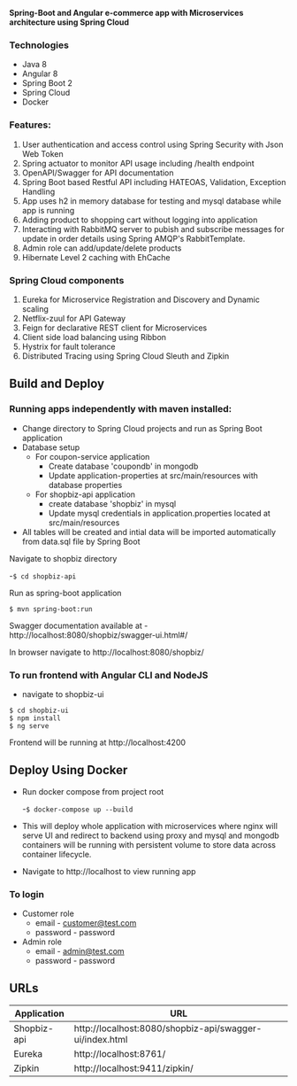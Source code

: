 **Spring-Boot and Angular e-commerce app with Microservices architecture using Spring Cloud**

### Technologies
- Java 8
- Angular 8
- Spring Boot 2
- Spring Cloud
- Docker

### Features:
1. User authentication and access control using Spring Security with Json Web Token 
2. Spring actuator to monitor API usage including /health endpoint
3. OpenAPI/Swagger for API documentation
4. Spring Boot based Restful API including HATEOAS, Validation, Exception Handling
5. App uses h2 in memory database for testing and mysql database while app is running
6. Adding product to shopping cart without logging into application
7. Interacting with RabbitMQ server to pubish and subscribe messages for update in order details using Spring AMQP's RabbitTemplate.
8. Admin role can add/update/delete products
9. Hibernate Level 2 caching with EhCache

### Spring Cloud components
1. Eureka for Microservice Registration and Discovery and Dynamic scaling
2. Netflix-zuul for API Gateway
3. Feign for declarative REST client for Microservices
4. Client side load balancing using Ribbon
5. Hystrix for fault tolerance
6. Distributed Tracing using Spring Cloud Sleuth and Zipkin

## Build and Deploy
### Running apps independently with maven installed:
 - Change directory to Spring Cloud projects and run as Spring Boot application
 - Database setup
    - For coupon-service application
      - Create database 'coupondb' in mongodb 
      - Update application-properties at src/main/resources with database properties 
    - For shopbiz-api application
      - create database 'shopbiz' in mysql 
      - Update mysql credentials in application.properties located at src/main/resources
 - All tables will be created and intial data will be imported automatically from data.sql file by Spring Boot

Navigate to shopbiz directory

 -```$ cd shopbiz-api```
 
Run as spring-boot application 

```$ mvn spring-boot:run```

Swagger documentation available at - http://localhost:8080/shopbiz/swagger-ui.html#/

In browser navigate to http://localhost:8080/shopbiz/

### To run frontend with Angular CLI and NodeJS
- navigate to shopbiz-ui
```
$ cd shopbiz-ui
$ npm install
$ ng serve
```
Frontend will be running at http://localhost:4200

## Deploy Using Docker
- Run docker compose from project root
 
  -```$ docker-compose up --build```
- This will deploy whole application with microservices where nginx will serve UI and redirect to backend using proxy and mysql and mongodb containers will be running with persistent volume to store data across container lifecycle.
- Navigate to http://localhost to view running app

### To login 
 - Customer role 
   -  email - customer@test.com 
   -  password - password 
 - Admin role 
   - email - admin@test.com
    - password - password

## URLs

|     Application       |     URL          |
| ------------- | ------------- |
| Shopbiz-api | http://localhost:8080/shopbiz-api/swagger-ui/index.html |
| Eureka | http://localhost:8761/|
| Zipkin | http://localhost:9411/zipkin/ |


